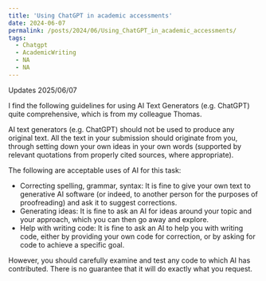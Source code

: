 ```yaml
---
title: 'Using ChatGPT in academic accessments'
date: 2024-06-07
permalink: /posts/2024/06/Using_ChatGPT_in_academic_accessments/
tags:
  - Chatgpt
  - AcademicWriting
  - NA
  - NA
---
```


Updates 2025/06/07

I find the following guidelines for using AI Text Generators (e.g. ChatGPT) quite comprehensive, which is from my colleague Thomas.

AI text generators (e.g. ChatGPT) should not be used to produce any original text. All the text in your submission should originate from you, through setting down your own ideas in your own words (supported by relevant quotations from properly cited sources, where appropriate).

The following are acceptable uses of AI for this task:

- Correcting spelling, grammar, syntax: It is fine to give your own text to generative AI software (or indeed, to another person for the purposes of proofreading) and ask it to suggest corrections.
- Generating ideas: It is fine to ask an AI for ideas around your topic and your approach, which you can then go away and explore.
- Help with writing code: It is fine to ask an AI to help you with writing code, either by providing your own code for correction, or by asking for code to achieve a specific goal.

However, you should carefully examine and test any code to which AI has contributed. There is no guarantee that it will do exactly what you request.
